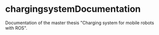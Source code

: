 # chargingsystemDocumentation
Documentation of the master thesis "Charging system for mobile robots with ROS".
